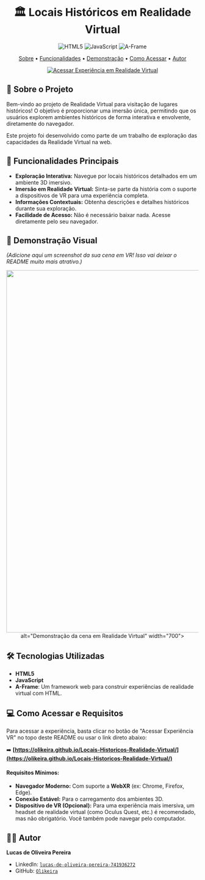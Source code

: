 <h1 align="center">
  🏛️ Locais Históricos em Realidade Virtual
</h1>

<p align="center">
  <img alt="HTML5" src="https://img.shields.io/badge/HTML5-E34F26?style=for-the-badge&logo=html5&logoColor=white"/>
  <img alt="JavaScript" src="https://img.shields.io/badge/JavaScript-F7DF1E?style=for-the-badge&logo=javascript&logoColor=black"/>
  <img alt="A-Frame" src="https://img.shields.io/badge/A--Frame-EF2D5E?style=for-the-badge&logo=a-frame&logoColor=white"/>
</p>

<p align="center">
  <a href="#-sobre-o-projeto">Sobre</a> •
  <a href="#-funcionalidades">Funcionalidades</a> •
  <a href="#-demonstração-visual">Demonstração</a> •
  <a href="#-como-acessar">Como Acessar</a> •
  <a href="#-autor">Autor</a>
</p>

<p align="center">
  <a href="https://olikeira.github.io/Locais-Historicos-Realidade-Virtual/" target="_blank">
    <img src="https://img.shields.io/badge/Acessar Experiência VR-Clique Aqui-blue?style=for-the-badge&logo=virtual-reality" alt="Acessar Experiência em Realidade Virtual">
  </a>
</p>

## 📖 Sobre o Projeto
Bem-vindo ao projeto de Realidade Virtual para visitação de lugares históricos! O objetivo é proporcionar uma imersão única, permitindo que os usuários explorem ambientes históricos de forma interativa e envolvente, diretamente do navegador.

Este projeto foi desenvolvido como parte de um trabalho de exploração das capacidades da Realidade Virtual na web.

## 🚀 Funcionalidades Principais
* **Exploração Interativa:** Navegue por locais históricos detalhados em um ambiente 3D imersivo.
* **Imersão em Realidade Virtual:** Sinta-se parte da história com o suporte a dispositivos de VR para uma experiência completa.
* **Informações Contextuais:** Obtenha descrições e detalhes históricos durante sua exploração.
* **Facilidade de Acesso:** Não é necessário baixar nada. Acesse diretamente pelo seu navegador.

## 📸 Demonstração Visual
*(Adicione aqui um screenshot da sua cena em VR! Isso vai deixar o README muito mais atrativo.)*
<p align="center">
  <img width="1856" height="949" alt="Image" src="https://github.com/user-attachments/assets/9703961e-c844-4380-8b30-5825488ebf36" /> alt="Demonstração da cena em Realidade Virtual" width="700">
</p>

## 🛠️ Tecnologias Utilizadas
* **HTML5**
* **JavaScript**
* **A-Frame**: Um framework web para construir experiências de realidade virtual com HTML.

## 💻 Como Acessar e Requisitos
Para acessar a experiência, basta clicar no botão de "Acessar Experiência VR" no topo deste README ou usar o link direto abaixo:

➡️ **[https://olikeira.github.io/Locais-Historicos-Realidade-Virtual/](https://olikeira.github.io/Locais-Historicos-Realidade-Virtual/)**

#### Requisitos Mínimos:
* **Navegador Moderno:** Com suporte a **WebXR** (ex: Chrome, Firefox, Edge).
* **Conexão Estável:** Para o carregamento dos ambientes 3D.
* **Dispositivo de VR (Opcional):** Para uma experiência mais imersiva, um headset de realidade virtual (como Oculus Quest, etc.) é recomendado, mas não obrigatório. Você também pode navegar pelo computador.

## 👨‍💻 Autor

**Lucas de Oliveira Pereira**

* LinkedIn: [`lucas-de-oliveira-pereira-741936272`](https://www.linkedin.com/in/lucas-de-oliveira-pereira-741936272/)
* GitHub: [`Olikeira`](https://github.com/Olikeira)
